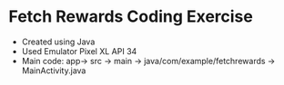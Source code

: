 # Fetch Rewards Coding Exercise
* Created using Java
* Used Emulator Pixel XL API 34
* Main code: app-> src -> main -> java/com/example/fetchrewards -> MainActivity.java
